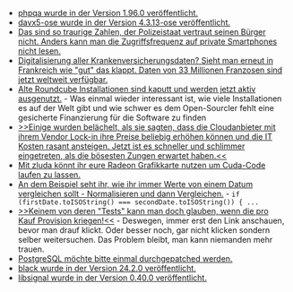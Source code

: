 * [phpqa wurde in der Version 1.96.0 veröffentlicht.](https://github.com/jakzal/phpqa/releases/tag/v1.96.0)
* [davx5-ose wurde in der Version 4.3.13-ose veröffentlicht.](https://github.com/bitfireAT/davx5-ose/releases/tag/v4.3.13-ose)
* [Das sind so traurige Zahlen, der Polizeistaat vertraut seinen Bürger nicht. Anders kann man die Zugriffsfrequenz auf private Smartphones nicht lesen.](https://netzpolitik.org/2024/sachsen-anhalt-alle-35-stunden-durchsucht-die-polizei-ein-smartphone/)
* [Digitalisierung aller Krankenversicherungsdaten? Sieht man erneut in Frankreich wie "gut" das klappt. Daten von 33 Millionen Franzosen sind jetzt weltweit verfügbar.](https://www.borncity.com/blog/2024/02/13/cyberangriff-krankenversicherungsdaten-von-33-millionen-franzosen-abgeflossen/)
* [Alte Roundcube Installationen sind kaputt und werden jetzt aktiv ausgenutzt.](https://www.bleepingcomputer.com/news/security/cisa-roundcube-email-server-bug-now-exploited-in-attacks/) - Was einmal wieder interessant ist, wie viele Installationen es auf der Welt gibt und wie schwer es dem Open-Sourcler fehlt eine gesicherte Finanzierung für die Software zu finden
* [>>Einige wurden belächelt, als sie sagten, dass die Cloudanbieter mit ihrem Vendor Lock-in ihre Preise beliebig erhöhen können und die IT Kosten rasant ansteigen. Jetzt ist es schneller und schlimmer eingetreten, als die bösesten Zungen erwartet haben.<<](https://www.borncity.com/blog/2024/02/13/das-war-es-mit-dem-free-vsphere-hypervisor-esxi-7-x-und-8-x/)
* [Mit zluda könnt ihr eure Radeon Grafikkarte nutzen um Cuda-Code laufen zu lassen.](https://www.phoronix.com/review/radeon-cuda-zluda)
* [An dem Beispiel seht ihr, wie ihr immer Werte von einem Datum vergleichen sollt - Normalisieren und dann Vergleichen.](https://www.freecodecamp.org/news/compare-two-dates-in-javascript/) - `if (firstDate.toISOString() === secondDate.toISOString()) { ...`
* [>>Keinem von deren "Tests" kann man doch glauben, wenn die pro Kauf Provision kriegen!<<](http://blog.fefe.de/?ts=9b3496a8) - Deswegen, immer erst den Link anschauen, bevor man drauf klickt. Oder besser noch, gar nicht klicken sondern selber weitersuchen. Das Problem bleibt, man kann niemanden mehr trauen.
* [PostgreSQL möchte bitte einmal durchgepatched werden.](http://blog.fefe.de/?ts=9b34c53a)
* [black wurde in der Version 24.2.0 veröffentlicht.](https://github.com/psf/black/releases/tag/24.2.0)
* [libsignal wurde in der Version 0.40.0 veröffentlicht.](https://github.com/signalapp/libsignal/releases/tag/v0.40.0)
